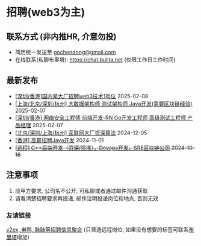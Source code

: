 # 招聘(web3为主)
## 联系方式 (非内推HR, 介意勿投)
- 简历统一发送至 gochendong@gmail.com
- 在线联系(私聊布里塔): https://chat.bulita.net (仅限工作日工作时间)

## 最新发布
- [[深圳/香港]国内某大厂招聘web3技术1号位](https://github.com/gochendong/jobs/issues/6) 2025-02-08
- [[上海/北京/深圳/杭州] 大数据架构师 测试架构师 Java开发(需要区块链经验)](https://github.com/gochendong/jobs/issues/5) 2025-02-07
- [[深圳/香港] 网络安全工程师 前端开发-RN Go开发工程师 高级测试工程师 产品经理](https://github.com/gochendong/jobs/issues/4) 2025-02-07
- [[北京/深圳/上海/杭州] 互联网大厂资深算法](https://github.com/gochendong/jobs/issues/3) 2024-12-05
- [[香港] 高薪招聘Java开发](https://github.com/gochendong/jobs/issues/2) 2024-11-01
- ~~[[远程] C++后端开发（资深/资浅），Devops开发，SRE区块链公司](https://github.com/gochendong/jobs/issues/1) 2024-10-16~~


## 注意事项
1. 应甲方要求, 公司名不公开, 可私聊或者通过邮件沟通获取
2. 请看清楚招聘要求再投递, 邮件注明投递岗位和地点, 否则无效

### 友请链接
[v2ex, 电鸭, 脉脉等招聘信息聚合](https://bulita.net/user?username=Jobs) (只筛选远程岗位, 如果没有想要的标签可联系[布里塔](https://chat.bulita.net)增加)
